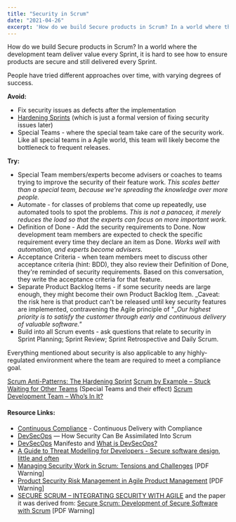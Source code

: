 ```yaml
---
title: "Security in Scrum"
date: "2021-04-26"
excerpt: 'How do we build Secure products in Scrum? In a world where the development team deliver'
---
```


How do we build Secure products in Scrum? In a world where the development team deliver value every Sprint, it is hard to see how to ensure products are secure and still delivered every Sprint.

People have tried different approaches over time, with varying degrees of success.

**Avoid:**

- Fix security issues as defects after the implementation
- [Hardening Sprints](/blog/antipattern-hardening-sprint.html) (which is just a formal version of fixing security issues later)
- Special Teams - where the special team take care of the security work. Like all special teams in a Agile world, this team will likely become the bottleneck to frequent releases.

**Try:**

- Special Team members/experts become advisers or coaches to teams trying to improve the security of their feature work. _This scales better than a special team, because we're spreading the knowledge over more people._
- Automate - for classes of problems that come up repeatedly, use automated tools to spot the problems. _This is not a panacea, it merely reduces the load so that the experts can focus on more important work._ 
- Definition of Done - Add the security requirements to Done. Now development team members are expected to check the specific requirement every time they declare an item as Done. _Works well with automation, and experts become advisers._
- Acceptance Criteria - when team members meet to discuss other acceptance criteria (hint: BDD), they also review their Definition of Done, they're reminded of security requirements. Based on this conversation, they write the acceptance criteria for that feature.
- Separate Product Backlog Items - if some security needs are large enough, they might become their own Product Backlog Item. _Caveat: the risk here is that product can't be released until key security features are implemented, contravening the Agile principle of "__Our highest priority is to satisfy the customer through early and continuous delivery of valuable software."_
- Build into all Scrum events - ask questions that relate to security in Sprint Planning; Sprint Review; Sprint Retrospective and Daily Scrum.

Everything mentioned about security is also applicable to any highly-regulated environment where the team are required to meet a compliance goal.

[Scrum Anti-Patterns: The Hardening Sprint](/blog/antipattern-hardening-sprint.html) [Scrum by Example – Stuck Waiting for Other Teams](/blog/scrummaster-tales-stuck-waiting-for-other-teams.html) (Special Teams and their effect) [Scrum Development Team – Who’s In It?](/blog/scrum-development-team-whos-in-it.html)

#### Resource Links:

- [Continuous Compliance](http://www.davefarley.net/?p=285) - Continuous Delivery with Compliance
- [DevSecOps](https://medium.com/serious-scrum/devsecops-how-security-can-be-assimilated-into-scrum-e47210cb5dbc) — How Security Can Be Assimilated Into Scrum
- [DevSecOps](https://www.devsecops.org/) Manifesto and [What is DevSecOps?](https://www.devsecops.org/blog/2015/2/15/what-is-devsecops)
- [A Guide to Threat Modelling for Developers - Secure software design, little and often](https://martinfowler.com/articles/agile-threat-modelling.html)
- [Managing Security Work in Scrum: Tensions and Challenges](http://ceur-ws.org/Vol-1977/paper4.pdf) \[PDF Warning\]
- [Product Security Risk Management in Agile Product Management](https://owasp.org/www-pdf-archive/OWASP_AppSec_Research_2010_Agile_Prod_Sec_Mgmt_by_Vaha-Sipila.pdf) \[PDF Warning\]
- [SECURE SCRUM – INTEGRATING SECURITY WITH AGILE](https://www.softwaresecured.com/secure-scrum-integrating-security-with-agile/) and the paper it was derived from: [Secure Scrum: Development of Secure Software with Scrum](https://arxiv.org/pdf/1507.02992.pdf) \[PDF Warning\]
